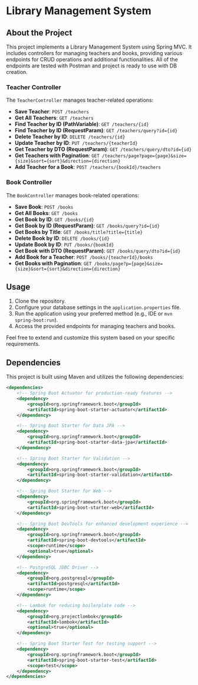 # Library Management System

## About the Project

This project implements a Library Management System using Spring MVC. It includes controllers for managing teachers and books, providing various endpoints for CRUD operations and additional functionalities. All of the endpoints are tested with Postman and project is ready to use with DB creation.

### Teacher Controller

The `TeacherController` manages teacher-related operations:

- **Save Teacher**: `POST /teachers`
- **Get All Teachers**: `GET /teachers`
- **Find Teacher by ID (PathVariable)**: `GET /teachers/{id}`
- **Find Teacher by ID (RequestParam)**: `GET /teachers/query?id={id}`
- **Delete Teacher by ID**: `DELETE /teachers/{id}`
- **Update Teacher by ID**: `PUT /teachers/{teacherId}`
- **Get Teacher by DTO (RequestParam)**: `GET /teachers/query/dto?id={id}`
- **Get Teachers with Pagination**: `GET /teachers/page?page={page}&size={size}&sort={sort}&direction={direction}`
- **Add Teacher for a Book**: `POST /teachers/{bookId}/teachers`

### Book Controller

The `BookController` manages book-related operations:

- **Save Book**: `POST /books`
- **Get All Books**: `GET /books`
- **Get Book by ID**: `GET /books/{id}`
- **Get Book by ID (RequestParam)**: `GET /books/query?id={id}`
- **Get Books by Title**: `GET /books/title?title={title}`
- **Delete Book by ID**: `DELETE /books/{id}`
- **Update Book by ID**: `PUT /books/{bookId}`
- **Get Book with DTO (RequestParam)**: `GET /books/query/dto?id={id}`
- **Add Book for a Teacher**: `POST /books/{teacherId}/books`
- **Get Books with Pagination**: `GET /books/page?p={page}&size={size}&sort={sort}&direction={direction}`

## Usage

1. Clone the repository.
2. Configure your database settings in the `application.properties` file.
3. Run the application using your preferred method (e.g., IDE or `mvn spring-boot:run`).
4. Access the provided endpoints for managing teachers and books.

Feel free to extend and customize this system based on your specific requirements.

## Dependencies

This project is built using Maven and utilizes the following dependencies:

```xml
<dependencies>
    <!-- Spring Boot Actuator for production-ready features -->
    <dependency>
        <groupId>org.springframework.boot</groupId>
        <artifactId>spring-boot-starter-actuator</artifactId>
    </dependency>

    <!-- Spring Boot Starter for Data JPA -->
    <dependency>
        <groupId>org.springframework.boot</groupId>
        <artifactId>spring-boot-starter-data-jpa</artifactId>
    </dependency>

    <!-- Spring Boot Starter for Validation -->
    <dependency>
        <groupId>org.springframework.boot</groupId>
        <artifactId>spring-boot-starter-validation</artifactId>
    </dependency>

    <!-- Spring Boot Starter for Web -->
    <dependency>
        <groupId>org.springframework.boot</groupId>
        <artifactId>spring-boot-starter-web</artifactId>
    </dependency>

    <!-- Spring Boot DevTools for enhanced development experience -->
    <dependency>
        <groupId>org.springframework.boot</groupId>
        <artifactId>spring-boot-devtools</artifactId>
        <scope>runtime</scope>
        <optional>true</optional>
    </dependency>

    <!-- PostgreSQL JDBC Driver -->
    <dependency>
        <groupId>org.postgresql</groupId>
        <artifactId>postgresql</artifactId>
        <scope>runtime</scope>
    </dependency>

    <!-- Lombok for reducing boilerplate code -->
    <dependency>
        <groupId>org.projectlombok</groupId>
        <artifactId>lombok</artifactId>
        <optional>true</optional>
    </dependency>

    <!-- Spring Boot Starter Test for testing support -->
    <dependency>
        <groupId>org.springframework.boot</groupId>
        <artifactId>spring-boot-starter-test</artifactId>
        <scope>test</scope>
    </dependency>
</dependencies>
